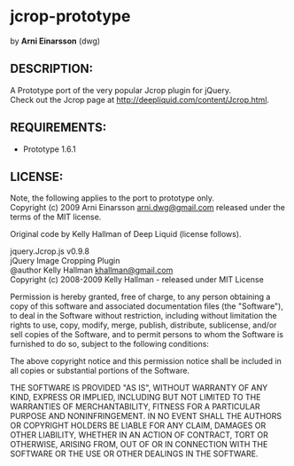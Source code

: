 jcrop-prototype
===============

by **Arni Einarsson** (dwg)

## DESCRIPTION:

A Prototype port of the very popular Jcrop plugin for jQuery.  
Check out the Jcrop page at <http://deepliquid.com/content/Jcrop.html>.

## REQUIREMENTS:

* Prototype 1.6.1

## LICENSE:

Note, the following applies to the port to prototype only.  
Copyright (c) 2009 Arni Einarsson <arni.dwg@gmail.com>
released under the terms of the MIT license.

Original code by Kelly Hallman of Deep Liquid (license follows).

jquery.Jcrop.js v0.9.8  
jQuery Image Cropping Plugin  
@author Kelly Hallman <khallman@gmail.com>  
Copyright (c) 2008-2009 Kelly Hallman - released under MIT License

Permission is hereby granted, free of charge, to any person
obtaining a copy of this software and associated documentation
files (the "Software"), to deal in the Software without
restriction, including without limitation the rights to use,
copy, modify, merge, publish, distribute, sublicense, and/or sell
copies of the Software, and to permit persons to whom the
Software is furnished to do so, subject to the following
conditions:

The above copyright notice and this permission notice shall be
included in all copies or substantial portions of the Software.

THE SOFTWARE IS PROVIDED "AS IS", WITHOUT WARRANTY OF ANY KIND,
EXPRESS OR IMPLIED, INCLUDING BUT NOT LIMITED TO THE WARRANTIES
OF MERCHANTABILITY, FITNESS FOR A PARTICULAR PURPOSE AND
NONINFRINGEMENT. IN NO EVENT SHALL THE AUTHORS OR COPYRIGHT
HOLDERS BE LIABLE FOR ANY CLAIM, DAMAGES OR OTHER LIABILITY,
WHETHER IN AN ACTION OF CONTRACT, TORT OR OTHERWISE, ARISING
FROM, OUT OF OR IN CONNECTION WITH THE SOFTWARE OR THE USE OR
OTHER DEALINGS IN THE SOFTWARE.